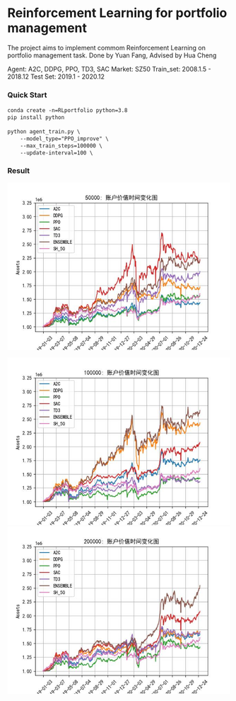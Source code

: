 # Reinforcement Learning for portfolio management

The project aims to implement commom Reinforcement Learning on portfolio management task.
Done by Yuan Fang, Advised by Hua Cheng

Agent: A2C, DDPG, PPO, TD3, SAC
Market: SZ50
Train_set: 2008.1.5 - 2018.12
Test Set: 2019.1 - 2020.12

### Quick Start

```
conda create -n=RLportfolio python=3.8
pip install python 

python agent_train.py \
	--model_type="PPO_improve" \
	--max_train_steps=100000 \
	--update-interval=100 \

```



### Result

![1697080568749](image/README/1697080568749.png)


![1697080590035](image/README/1697080590035.png)![1697080597794](image/README/1697080597794.png)
